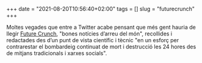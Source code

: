 +++
date = "2021-08-20T10:56:40+02:00"
tags = []
slug = "futurecrunch"
+++

Moltes vegades que entre a Twitter acabe pensant que més gent hauria de llegir [Future Crunch](https://futurecrunch.com/), "bones notícies d’arreu del món", recollides i redactades des d’un punt de vista científic i tècnic "en un esforç per contrarestar el bombardeig continuat de mort i destrucció les 24 hores des de mitjans tradicionals i xarxes socials".